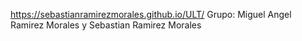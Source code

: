 https://sebastianramirezmorales.github.io/ULT/
Grupo: Miguel Angel Ramirez Morales y Sebastian Ramirez Morales
